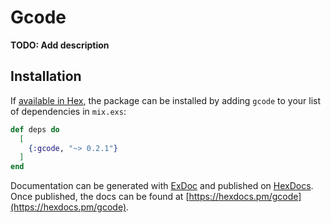 # Gcode

**TODO: Add description**

## Installation

If [available in Hex](https://hex.pm/docs/publish), the package can be installed
by adding `gcode` to your list of dependencies in `mix.exs`:

```elixir
def deps do
  [
    {:gcode, "~> 0.2.1"}
  ]
end
```

Documentation can be generated with [ExDoc](https://github.com/elixir-lang/ex_doc)
and published on [HexDocs](https://hexdocs.pm). Once published, the docs can
be found at [https://hexdocs.pm/gcode](https://hexdocs.pm/gcode).

